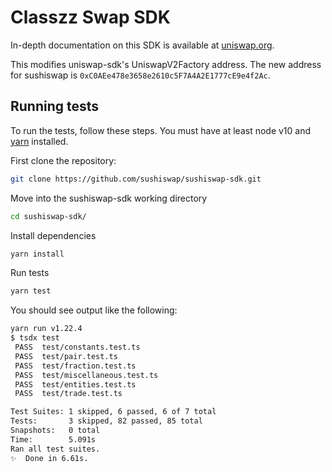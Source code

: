 # Classzz Swap SDK

In-depth documentation on this SDK is available at [uniswap.org](https://uniswap.org/docs/v2/SDK/getting-started/).

This modifies uniswap-sdk's UniswapV2Factory address. The new address for sushiswap is  `0xC0AEe478e3658e2610c5F7A4A2E1777cE9e4f2Ac`.

## Running tests

To run the tests, follow these steps. You must have at least node v10 and [yarn](https://yarnpkg.com/) installed.

First clone the repository:

```sh
git clone https://github.com/sushiswap/sushiswap-sdk.git
```

Move into the sushiswap-sdk working directory

```sh
cd sushiswap-sdk/
```

Install dependencies

```sh
yarn install
```

Run tests

```sh
yarn test
```

You should see output like the following:

```sh
yarn run v1.22.4
$ tsdx test
 PASS  test/constants.test.ts
 PASS  test/pair.test.ts
 PASS  test/fraction.test.ts
 PASS  test/miscellaneous.test.ts
 PASS  test/entities.test.ts
 PASS  test/trade.test.ts

Test Suites: 1 skipped, 6 passed, 6 of 7 total
Tests:       3 skipped, 82 passed, 85 total
Snapshots:   0 total
Time:        5.091s
Ran all test suites.
✨  Done in 6.61s.
```
